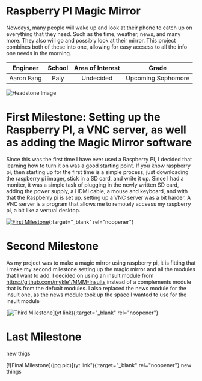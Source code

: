 # Raspberry PI Magic Mirror
Nowdays, many people will wake up and look at their phone to catch up on everything that they need. Such as the time, weather, news, and many more. They also will go and possibly look at their mirror. This project combines both of these into one, allowing for easy accsess to all the info one needs in the morning. 

| **Engineer** | **School** | **Area of Interest** | **Grade** |
|:--:|:--:|:--:|:--:|
| Aaron Fang | Paly | Undecided | Upcoming Sophomore 

![Headstone Image](https://cdn.discordapp.com/attachments/799773888032014406/857099616511328276/IMG_0419.jpg)
  
# First Milestone: Setting up the Raspberry PI, a VNC server, as well as adding the Magic Mirror software
Since this was the first time I have ever used a Raspberry PI, I decided that learning how to turn it on was a good starting point. If you know raspberry pi, then starting up for the first time is a simple process, just downloading the raspberry pi imager, stick in a SD card, and write it up. Since I had a moniter, it was a simple task of plugging in the newly written SD card, adding the power supply, a HDMI cable, a mouse and keyboard, and with that the Raspberry pi is set up. setting up a VNC server was a bit harder. A VNC server is a program that allows me to remotely accsess my raspberry pi, a bit like a vertual desktop. 

[![First Milestone](https://cdn.discordapp.com/attachments/799773888032014406/865679106103050270/Screen_Shot_2021-07-16_at_12.39.10_PM.png)](https://youtu.be/2sLgzFBFV9o){:target="_blank" rel="noopener"}

# Second Milestone
As my project was to make a magic mirror using raspberry pi, it is fitting that I make my second milestone setting up the magic mirror and all the modules that I want to add. I decided on using an insult module from https://github.com/mykle1/MMM-Insults instead of a complements module that is from the defualt modules. I also replaced the news module for the insult one, as the news module took up the space I wanted to use for the insult module 

[![Third Milestone](https://cdn.discordapp.com/attachments/753451633308074024/865694717227958293/IMG_0445.jpg)](yt link){:target="_blank" rel="noopener"}
# Last Milestone
new thigs



[![Final Milestone](jpg pic)](yt link"){:target="_blank" rel="noopener"}
new things
